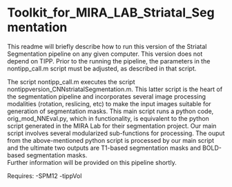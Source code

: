 # Toolkit_for_MIRA_LAB_Striatal_Segmentation

This readme will briefly describe how to run this version of the Striatal Segmentation pipeline on any given computer. 
This version does not depend on TIPP. Prior to the running the pipeline, the parameters in the nontipp_call.m script
must be adjusted, as described in that script. 

The script nontipp_call.m executes the script nontippversion_CNNstriatalSegmentation.m. This
latter script is the heart of the segmentation pipeline and incorporates several image processing modalities (rotation, reslicing, etc)
to make the input images suitable for generation of segmentation masks. This main script runs a python code, orig_mod_NNEval.py, which
in functionality, is equivalent to the python script generated in the MIRA Lab for their segmentation project.
Our main script involves several modularized sub-functions for processing. The ouput from the above-mentioned python script
is processed by our main script and the ultimate two outputs are T1-based segmentation masks and BOLD-based segmentation masks.  
Further information will be provided on this pipeline shortly. 


Requires:
-SPM12
-tippVol
